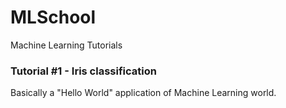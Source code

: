 # MLSchool
Machine Learning Tutorials

### Tutorial #1 - Iris classification

Basically a "Hello World" application of Machine Learning world.
